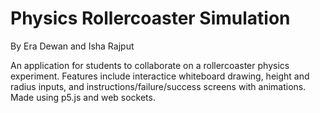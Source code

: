 # Physics Rollercoaster Simulation 
By Era Dewan and Isha Rajput 

An application for students to collaborate on a rollercoaster physics experiment. Features include interactice whiteboard drawing, height and radius inputs, and  instructions/failure/success screens with animations. Made using p5.js and web sockets. 
